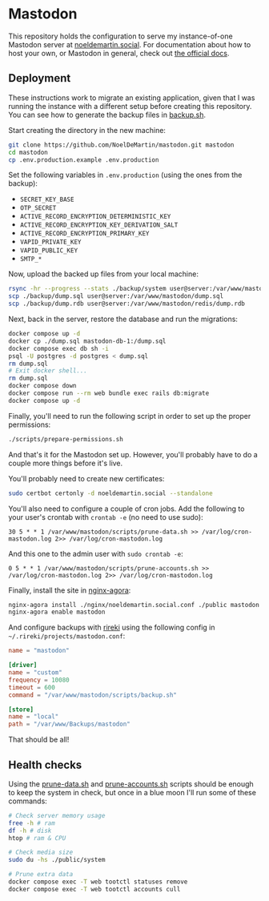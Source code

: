 # Mastodon

This repository holds the configuration to serve my instance-of-one Mastodon server at [noeldemartin.social](https://noeldemartin.social). For documentation about how to host your own, or Mastodon in general, check out [the official docs](https://docs.joinmastodon.org/).

## Deployment

These instructions work to migrate an existing application, given that I was running the instance with a different setup before creating this repository. You can see how to generate the backup files in [backup.sh](./scripts/backup.sh).

Start creating the directory in the new machine:

```sh
git clone https://github.com/NoelDeMartin/mastodon.git mastodon
cd mastodon
cp .env.production.example .env.production
```

Set the following variables in `.env.production` (using the ones from the backup):

- `SECRET_KEY_BASE`
- `OTP_SECRET`
- `ACTIVE_RECORD_ENCRYPTION_DETERMINISTIC_KEY`
- `ACTIVE_RECORD_ENCRYPTION_KEY_DERIVATION_SALT`
- `ACTIVE_RECORD_ENCRYPTION_PRIMARY_KEY`
- `VAPID_PRIVATE_KEY`
- `VAPID_PUBLIC_KEY`
- `SMTP_*`

Now, upload the backed up files from your local machine:

```sh
rsync -hr --progress --stats ./backup/system user@server:/var/www/mastodon/public/
scp ./backup/dump.sql user@server:/var/www/mastodon/dump.sql
scp ./backup/dump.rdb user@server:/var/www/mastodon/redis/dump.rdb
```

Next, back in the server, restore the database and run the migrations:

```sh
docker compose up -d
docker cp ./dump.sql mastodon-db-1:/dump.sql
docker compose exec db sh -i
psql -U postgres -d postgres < dump.sql
rm dump.sql
# Exit docker shell...
rm dump.sql
docker compose down
docker compose run --rm web bundle exec rails db:migrate
docker compose up -d
```

Finally, you'll need to run the following script in order to set up the proper permissions:

```sh
./scripts/prepare-permissions.sh
```

And that's it for the Mastodon set up. However, you'll probably have to do a couple more things before it's live.

You'll probably need to create new certificates:

```sh
sudo certbot certonly -d noeldemartin.social --standalone
```

You'll also need to configure a couple of cron jobs. Add the following to your user's crontab with `crontab -e` (no need to use sudo):

```
30 5 * * 1 /var/www/mastodon/scripts/prune-data.sh >> /var/log/cron-mastodon.log 2>> /var/log/cron-mastodon.log
```

And this one to the admin user with `sudo crontab -e`:

```
0 5 * * 1 /var/www/mastodon/scripts/prune-accounts.sh >> /var/log/cron-mastodon.log 2>> /var/log/cron-mastodon.log
```

Finally, install the site in [nginx-agora](https://github.com/noelDeMartin/nginx-agora):

```sh
nginx-agora install ./nginx/noeldemartin.social.conf ./public mastodon
nginx-agora enable mastodon
```

And configure backups with [rireki](https://github.com/noelDeMartin/rireki) using the following config in `~/.rireki/projects/mastodon.conf`:

```toml
name = "mastodon"

[driver]
name = "custom"
frequency = 10080
timeout = 600
command = "/var/www/mastodon/scripts/backup.sh"

[store]
name = "local"
path = "/var/www/Backups/mastodon"
```

That should be all!

## Health checks

Using the [prune-data.sh](./scripts/prune-data.sh) and [prune-accounts.sh](./scripts/prune-accounts.sh) scripts should be enough to keep the system in check, but once in a blue moon I'll run some of these commands:

```sh
# Check server memory usage
free -h # ram
df -h # disk
htop # ram & CPU

# Check media size
sudo du -hs ./public/system

# Prune extra data
docker compose exec -T web tootctl statuses remove
docker compose exec -T web tootctl accounts cull
```
